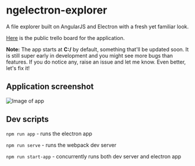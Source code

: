 # ngelectron-explorer

A file explorer built on AngularJS and Electron with a fresh yet familiar look.

[Here](https://trello.com/b/fLIo7Tk1) is the public trello board for the application.

**Note:** The app starts at **C:/** by default, something that'll be updated soon. It is still super early in development and you might see more bugs than features. If you do notice any, raise an issue and let me know. Even better, let's fix it!

## Application screenshot

![Image of app](https://github.com/thediggu/ngelectron-explorer/blob/master/demo.JPG?raw=true)

## Dev scripts

```npm run app``` - runs the electron app

```npm run serve``` - runs the webpack dev server

```npm run start-app``` - concurrently runs both dev server and electron app